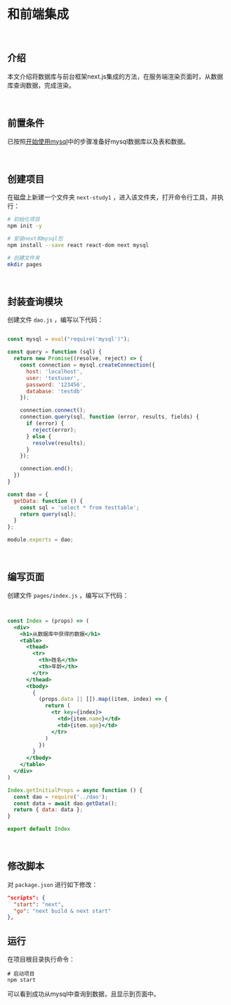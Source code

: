 # 和前端集成

​	

## 介绍

本文介绍将数据库与前台框架next.js集成的方法，在服务端渲染页面时，从数据库查询数据，完成渲染。

​	

## 前置条件

已按照[开始使用mysql](start.md)中的步骤准备好mysql数据库以及表和数据。

​	

## 创建项目

在磁盘上新建一个文件夹 `next-study1` ，进入该文件夹，打开命令行工具，并执行： 

```sh
# 初始化项目
npm init -y

# 安装next和mysql包
npm install --save react react-dom next mysql

# 创建文件夹
mkdir pages
```

​	

## 封装查询模块

创建文件 `dao.js` ，编写以下代码：

```jsx

const mysql = eval("require('mysql')");

const query = function (sql) {
  return new Promise((resolve, reject) => {
    const connection = mysql.createConnection({
      host: 'localhost',
      user: 'testuser',
      password: '123456',
      database: 'testdb'
    });

    connection.connect();
    connection.query(sql, function (error, results, fields) {
      if (error) {
        reject(error);
      } else {
        resolve(results);
      }
    });

    connection.end();
  })
}

const dao = {
  getData: function () {
    const sql = 'select * from testtable';
    return query(sql);
  }
};

module.exports = dao;
```

​	

## 编写页面

创建文件 `pages/index.js` ，编写以下代码：

```jsx


const Index = (props) => (
  <div>
    <h1>从数据库中获得的数据</h1>
    <table>
      <thead>
        <tr>
          <th>姓名</th>
          <th>年龄</th>
        </tr>
      </thead>
      <tbody>
        {
          (props.data || []).map((item, index) => {
            return (
              <tr key={index}>
                <td>{item.name}</td>
                <td>{item.age}</td>
              </tr>
            )
          })
        }
      </tbody>
    </table>
  </div>
)

Index.getInitialProps = async function () {
  const dao = require('../dao');
  const data = await dao.getData();
  return { data: data };
}

export default Index
```

​	

## 修改脚本

对 `package.json` 进行如下修改：

```json
"scripts": {
  "start": "next",
  "go": "next build & next start"
},
```



## 运行

在项目根目录执行命令：

```shell
# 启动项目
npm start
```

可以看到成功从mysql中查询到数据，且显示到页面中。



 